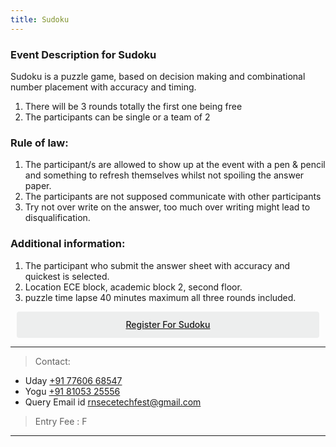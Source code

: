 ```yaml
---
title: Sudoku
---
```



### Event Description for Sudoku

Sudoku is a puzzle game, based on decision making and combinational number placement with accuracy and timing.

1.  There will be 3 rounds totally the first one being free
2.  The participants can be single or a team of 2

### Rule of law:
1. The participant/s are allowed to show up at the event with a pen & pencil and something to refresh themselves whilst not spoiling the answer paper.
2. The participants are not supposed communicate with other participants 
3. Try not over write on the answer, too much over writing might lead to disqualification.

### Additional information:
1. The participant who submit the answer sheet with accuracy and quickest is selected.
2.  Location ECE block, academic block 2, second floor.
3. puzzle time lapse 40 minutes maximum all three rounds included.



<div class='button -regular center'>
<a  target="_blank" href="https://goo.gl/forms/pPs98LbyaOMOmIEO2">Register for Sudoku</a> 
</div>


<hr>

> Contact:
  
* Uday <a href="tel:+917760668547">+91 77606 68547</a>
* Yogu   <a href="tel:+918105325556">+91 81053 25556</a>
* Query Email id   <a href="mailto:{{ site.email }}">rnsecetechfest@gmail.com</a>

> Entry Fee : F


<hr>


<style>
.button {
  display: flex;
  overflow: hidden;

  margin: 10px;
  padding: 12px 12px;

  cursor: pointer;
  user-select: none;
  transition: all 60ms ease-in-out;
  text-align: center;
  white-space: nowrap;
  text-decoration: none !important;
  text-transform: none;
  text-transform: capitalize;

  color: #fff;
  border: 0 none;
  border-radius: 4px;

  font-size: 14px;
  font-weight: 500;
  line-height: 1.3;

  -webkit-appearance: none;
  -moz-appearance:    none;
  appearance:         none;
 
  justify-content: center;
  align-items: center;
  flex: 0 0 160px;

  &:hover {
    transition: all 60ms ease;

    opacity: .85;
  }
  
  &:active {
    transition: all 60ms ease;
    opacity: .75;
  }
  
  &:focus {
    outline: 1px dotted #959595;
    outline-offset: -4px;
  }
}


.button.-regular {
  color: #202129;
  background-color: #edeeee;
  
  &:hover {
    color: #202129;
    background-color: #e1e2e2;
    opacity: 1;
  }
  
  &:active {
    background-color: #d5d6d6;
    opacity: 1;
  }
}
</style>

